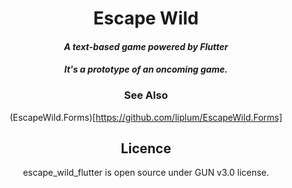<div align="center">

# Escape Wild

#### *A text-based game powered by Flutter*

#### *It's a prototype of an oncoming game.*

### See Also

(EscapeWild.Forms)[https://github.com/liplum/EscapeWild.Forms]

## Licence

escape_wild_flutter is open source under GUN v3.0 license.

</div>
